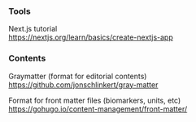 ### Tools

Next.js tutorial  
https://nextjs.org/learn/basics/create-nextjs-app

### Contents

Graymatter (format for editorial contents)  
https://github.com/jonschlinkert/gray-matter

Format for front matter files (biomarkers, units, etc)  
https://gohugo.io/content-management/front-matter/
